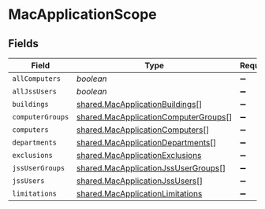 # MacApplicationScope


## Fields

| Field                                                                                               | Type                                                                                                | Required                                                                                            | Description                                                                                         |
| --------------------------------------------------------------------------------------------------- | --------------------------------------------------------------------------------------------------- | --------------------------------------------------------------------------------------------------- | --------------------------------------------------------------------------------------------------- |
| `allComputers`                                                                                      | *boolean*                                                                                           | :heavy_minus_sign:                                                                                  | N/A                                                                                                 |
| `allJssUsers`                                                                                       | *boolean*                                                                                           | :heavy_minus_sign:                                                                                  | N/A                                                                                                 |
| `buildings`                                                                                         | [shared.MacApplicationBuildings](../../../sdk/models/shared/macapplicationbuildings.md)[]           | :heavy_minus_sign:                                                                                  | N/A                                                                                                 |
| `computerGroups`                                                                                    | [shared.MacApplicationComputerGroups](../../../sdk/models/shared/macapplicationcomputergroups.md)[] | :heavy_minus_sign:                                                                                  | N/A                                                                                                 |
| `computers`                                                                                         | [shared.MacApplicationComputers](../../../sdk/models/shared/macapplicationcomputers.md)[]           | :heavy_minus_sign:                                                                                  | N/A                                                                                                 |
| `departments`                                                                                       | [shared.MacApplicationDepartments](../../../sdk/models/shared/macapplicationdepartments.md)[]       | :heavy_minus_sign:                                                                                  | N/A                                                                                                 |
| `exclusions`                                                                                        | [shared.MacApplicationExclusions](../../../sdk/models/shared/macapplicationexclusions.md)           | :heavy_minus_sign:                                                                                  | N/A                                                                                                 |
| `jssUserGroups`                                                                                     | [shared.MacApplicationJssUserGroups](../../../sdk/models/shared/macapplicationjssusergroups.md)[]   | :heavy_minus_sign:                                                                                  | N/A                                                                                                 |
| `jssUsers`                                                                                          | [shared.MacApplicationJssUsers](../../../sdk/models/shared/macapplicationjssusers.md)[]             | :heavy_minus_sign:                                                                                  | N/A                                                                                                 |
| `limitations`                                                                                       | [shared.MacApplicationLimitations](../../../sdk/models/shared/macapplicationlimitations.md)         | :heavy_minus_sign:                                                                                  | N/A                                                                                                 |
